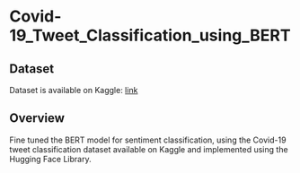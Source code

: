 # Covid-19_Tweet_Classification_using_BERT

## Dataset 
Dataset is available on Kaggle: [link](https://www.kaggle.com/datasets/datatattle/covid-19-nlp-text-classification)

## Overview 
Fine tuned the BERT model for sentiment classification, using the Covid-19 tweet classification dataset available on Kaggle and implemented using the Hugging Face Library.
